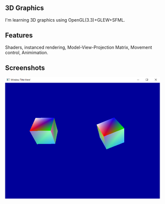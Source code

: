 ## 3D Graphics
I'm learning 3D graphics using OpenGL(3.3)+GLEW+SFML.
## Features
Shaders, instanced rendering, Model-View-Projection Matrix, Movement control, Animimation.
## Screenshots
![alt text](https://github.com/M4rkFlor/Miscellaneous/blob/master/3DopenGL/3DopenGL/Picture.png)
